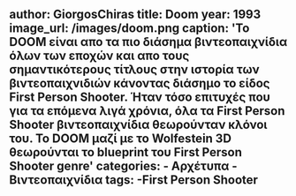 author: GiorgosChiras
title: Doom
year: 1993
image_url: /images/doom.png
caption: 'Το DOOM είναι απο τα πιο διάσημα βιντεοπαιχνίδια όλων των εποχών και απο τους σημαντικότερους τίτλους στην ιστορία των βιντεοπαιχνιδιών κάνοντας διάσημο το είδος First Person Shooter. Ήταν τόσο επιτυχές που για τα επόμενα λιγά χρόνια, όλα τα First Person Shooter βιντεοπαιχνίδια θεωρούνταν κλόνοι του. Το DOOM μαζί με το Wolfestein 3D θεωρούνται το blueprint του First Person Shooter genre'
categories:
        - Αρχέτυπα
        - Βιντεοπαιχνίδια
tags:
	-First Person Shooter
---
